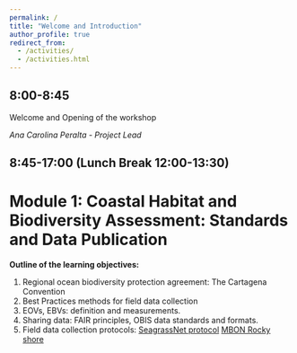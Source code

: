 ```yaml
---
permalink: /
title: "Welcome and Introduction"
author_profile: true
redirect_from: 
  - /activities/
  - /activities.html
---
```


## 8:00-8:45

Welcome and Opening of the workshop

*Ana Carolina Peralta - Project Lead*

## 8:45-17:00 (Lunch Break 12:00-13:30)

# Module 1: Coastal Habitat and Biodiversity Assessment: Standards and Data Publication

**Outline of the learning objectives:** 

1. Regional ocean biodiversity protection agreement: The Cartagena Convention 
2. Best Practices methods for field data collection
3. EOVs, EBVs: definition and measurements. 
4. Sharing data: FAIR principles, OBIS data standards and formats.
5. Field data collection protocols:
    [SeagrassNet protocol](https://search.oceanbestpractices.org/search?q=SeagrassNet&fields=all&activeField=all)
    [MBON Rocky shore](https://search.oceanbestpractices.org/search?q=MBON%20Rocky%20shore&fields=all&activeField=all)







